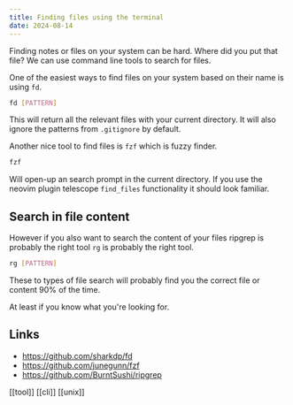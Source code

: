 ```yaml
---
title: Finding files using the terminal
date: 2024-08-14
---
```


Finding notes or files on your system can be hard. Where did you put that file? We can use command line tools to search for files.

One of the easiest ways to find files on your system based on their name is using `fd`.

```bash
fd [PATTERN]
```

This will return all the relevant files with your current directory. It will also ignore the patterns from `.gitignore` by default.

Another nice tool to find files is `fzf` which is fuzzy finder.

```bash
fzf
```

Will open-up an search prompt in the current directory. If you use the neovim plugin telescope `find_files` functionality it should look familiar.


## Search in file content

However if you also want to search the content of your files ripgrep is probably the right tool `rg` is probably the right tool.

```bash
rg [PATTERN]
```

These to types of file search will probably find you the correct file or content 90% of the time.

At least if you know what you're looking for.

## Links

- https://github.com/sharkdp/fd
- https://github.com/junegunn/fzf
- https://github.com/BurntSushi/ripgrep

[[tool]] [[cli]] [[unix]]

